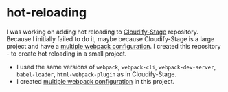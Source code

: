 # hot-reloading

I was working on adding hot reloading to [Cloudify-Stage](https://github.com/cloudify-cosmo/cloudify-stage) repository.
Because I initially failed to do it, maybe because Cloudify-Stage is a large project and have a [multiple webpack configuration](https://webpack.js.org/configuration/configuration-types/#exporting-multiple-configurations).
I created this repository - to create hot reloading in a small project.
* I used the same versions of `webpack`, `webpack-cli`, `webpack-dev-server`, `babel-loader`, `html-webpack-plugin` as in Cloudify-Stage.
* I created  [multiple webpack configuration](https://webpack.js.org/configuration/configuration-types/#exporting-multiple-configurations) in this project.
